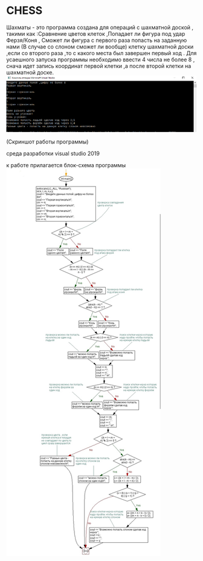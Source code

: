 # CHESS
Шахматы -
это программа создана для операций с шахматной доской , такими как :Сравнение цветов клеток ,Попадает ли фигура под удар Ферзя/Коня , Сможет ли фигура с первого раза попасть на заданную нами (В случае со слоном сможет ли вообще) клетку шахматной доски ,если со второго раза ,то с какого места был завершен первый ход .
Для усаешного запуска программы необходимо ввести 4 числа не более 8 , снача идет запись координат первой клетки ,а после второй клетки на шахматной доске.
![Скриншот работы программы](изображение_2021-01-18_061142.png)

(Скриншот работы программы)

среда разработки visual studio 2019 

к работе прилагается блок-схема программы
![Блок схема программы](chess.jpg)
